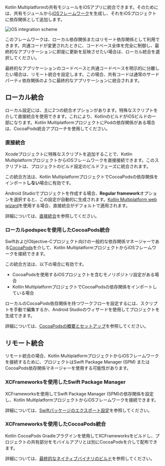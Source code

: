 [//]: # (title: iOS 統合方法)

Kotlin Multiplatformの共有モジュールをiOSアプリに統合できます。そのためには、共有モジュールから[iOSフレームワーク](https://developer.apple.com/library/archive/documentation/MacOSX/Conceptual/BPFrameworks/Concepts/WhatAreFrameworks.html)を生成し、それをiOSプロジェクトに依存関係として追加します。

![iOS integration scheme](ios-integration-scheme.svg)

このフレームワークは、ローカル依存関係またはリモート依存関係として利用できます。共通コードが変更されたときに、コードベース全体を完全に制御し、最終的なアプリケーションに即座に更新を反映させたい場合は、ローカル統合を選択してください。

最終的なアプリケーションのコードベースと共通コードベースを明示的に分離したい場合は、リモート統合を設定します。この場合、共有コードは通常のサードパーティ依存関係のように最終的なアプリケーションに統合されます。

## ローカル統合

ローカル設定には、主に2つの統合オプションがあります。特殊なスクリプトを介して直接統合を使用できます。これにより、KotlinのビルドがiOSビルドの一部になります。Kotlin MultiplatformプロジェクトにPodの依存関係がある場合は、CocoaPods統合アプローチを使用してください。

### 直接統合

Xcodeプロジェクトに特殊なスクリプトを追加することで、Kotlin MultiplatformプロジェクトからiOSフレームワークを直接接続できます。このスクリプトは、プロジェクトのビルド設定のビルドフェーズに統合されます。

この統合方法は、Kotlin MultiplatformプロジェクトでCocoaPodsの依存関係をインポート**しない**場合に有効です。

Android Studioでプロジェクトを作成する場合、**Regular framework**オプションを選択すると、この設定が自動的に生成されます。[Kotlin Multiplatform web wizard](https://kmp.jetbrains.com/)を使用する場合、直接統合がデフォルトで適用されます。

詳細については、[直接統合](multiplatform-direct-integration.md)を参照してください。

### ローカルpodspecを使用したCocoaPods統合

SwiftおよびObjective-Cプロジェクト向けの一般的な依存関係マネージャーである[CocoaPods](https://cocoapods.org/)を介して、Kotlin MultiplatformプロジェクトからiOSフレームワークを接続できます。

この統合方法は、以下の場合に有効です。

*   CocoaPodsを使用するiOSプロジェクトを含むモノリポジトリ設定がある場合
*   Kotlin MultiplatformプロジェクトでCocoaPodsの依存関係をインポートしている場合

ローカルのCocoaPods依存関係を持つワークフローを設定するには、スクリプトを手動で編集するか、Android Studioのウィザードを使用してプロジェクトを生成できます。

詳細については、[CocoaPodsの概要とセットアップ](multiplatform-cocoapods-overview.md)を参照してください。

## リモート統合

リモート統合の場合、Kotlin MultiplatformプロジェクトからiOSフレームワークを接続するために、プロジェクトはSwift Package Manager (SPM) またはCocoaPods依存関係マネージャーを使用する可能性があります。

### XCFrameworksを使用したSwift Package Manager

XCFrameworksを使用してSwift Package Manager (SPM)の依存関係を設定し、Kotlin MultiplatformプロジェクトからiOSフレームワークを接続できます。

詳細については、[Swiftパッケージのエクスポート設定](multiplatform-spm-export.md)を参照してください。

### XCFrameworksを使用したCocoaPods統合

Kotlin CocoaPods Gradleプラグインを使用してXCFrameworksをビルドし、プロジェクトの共有部分をモバイルアプリとは別にCocoaPodsを介して配布できます。

詳細については、[最終的なネイティブバイナリのビルド](multiplatform-build-native-binaries.md#build-frameworks)を参照してください。
